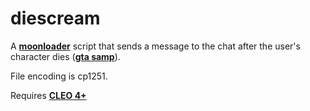 # diescream
A **[moonloader](https://gtaforums.com/topic/890987-moonloader/)** script that sends a message to the chat after the user's character dies (**[gta samp](https://sa-mp.com/)**).

File encoding is cp1251.

Requires **[CLEO 4+](http://cleo.li/?lang=ru)**

